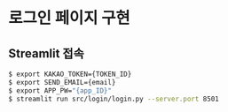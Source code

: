 # 로그인 페이지 구현  
## Streamlit 접속
```bash
$ export KAKAO_TOKEN={TOKEN_ID}
$ export SEND_EMAIL={email}
$ export APP_PW="{app_ID}"
$ streamlit run src/login/login.py --server.port 8501
```
